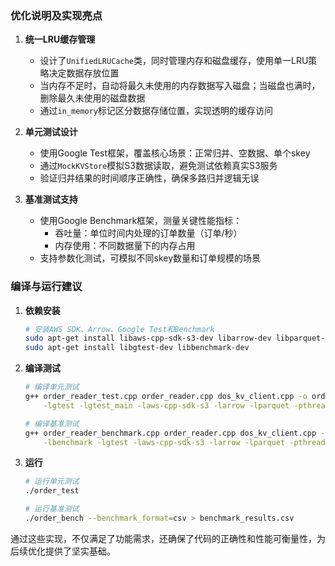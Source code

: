 

### 优化说明及实现亮点

1. **统一LRU缓存管理**
   - 设计了`UnifiedLRUCache`类，同时管理内存和磁盘缓存，使用单一LRU策略决定数据存放位置
   - 当内存不足时，自动将最久未使用的内存数据写入磁盘；当磁盘也满时，删除最久未使用的磁盘数据
   - 通过`in_memory`标记区分数据存储位置，实现透明的缓存访问

2. **单元测试设计**
   - 使用Google Test框架，覆盖核心场景：正常归并、空数据、单个skey
   - 通过`MockKVStore`模拟S3数据读取，避免测试依赖真实S3服务
   - 验证归并结果的时间顺序正确性，确保多路归并逻辑无误

3. **基准测试支持**
   - 使用Google Benchmark框架，测量关键性能指标：
     - 吞吐量：单位时间内处理的订单数量（订单/秒）
     - 内存使用：不同数据量下的内存占用
   - 支持参数化测试，可模拟不同skey数量和订单规模的场景


### 编译与运行建议

1. **依赖安装**
   ```bash
   # 安装AWS SDK、Arrow、Google Test和Benchmark
   sudo apt-get install libaws-cpp-sdk-s3-dev libarrow-dev libparquet-dev
   sudo apt-get install libgtest-dev libbenchmark-dev
   ```

2. **编译测试**
   ```bash
   # 编译单元测试
   g++ order_reader_test.cpp order_reader.cpp dos_kv_client.cpp -o order_test \
       -lgtest -lgtest_main -laws-cpp-sdk-s3 -larrow -lparquet -pthread
   
   # 编译基准测试
   g++ order_reader_benchmark.cpp order_reader.cpp dos_kv_client.cpp -o order_bench \
       -lbenchmark -lgtest -laws-cpp-sdk-s3 -larrow -lparquet -pthread
   ```

3. **运行**
   ```bash
   # 运行单元测试
   ./order_test
   
   # 运行基准测试
   ./order_bench --benchmark_format=csv > benchmark_results.csv
   ```

通过这些实现，不仅满足了功能需求，还确保了代码的正确性和性能可衡量性，为后续优化提供了坚实基础。